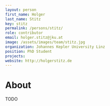 ```yaml
---
layout: person
first_name: Holger
last_name: Stitz
key: stitz
permalink: /persons/stitz/
role: contributor
email: holger.stitz@jku.at
image: /assets/images/team/stitz.jpg
organization: Johannes Kepler University Linz
position: PhD Student
projects: 
website: http://holgerstitz.de
---
```


# About

TODO